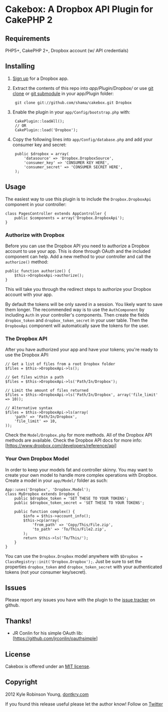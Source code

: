 # Cakebox: A Dropbox API Plugin for CakePHP 2

## Requirements

PHP5+, CakePHP 2+, Dropbox account (w/ API credentials)

## Installing

1. [Sign up](https://www.dropbox.com/developers/apps) for a Dropbox app.
2. Extract the contents of this repo into *app/Plugin/Dropbox/* or use
[git clone](http://www.kernel.org/pub/software/scm/git/docs/git-clone.html) or
[git submodule](http://www.kernel.org/pub/software/scm/git/docs/git-submodule.html)
in your app/Plugin folder:

        git clone git://github.com/shama/cakebox.git Dropbox

3. Enable the plugin in your `app/Config/bootstrap.php` with:

        CakePlugin::loadAll();
        // OR
        CakePlugin::load('Dropbox');

4. Copy the following lines into `app/Config/database.php` and add your consumer
key and secret:

        public $dropbox = array(
            'datasource' => 'Dropbox.DropboxSource',
            'consumer_key' => 'CONSUMER KEY HERE',
            'consumer_secret' => 'CONSUMER SECRET HERE',
        );

## Usage

The easiest way to use this plugin is to include the `Dropbox.DropboxApi`
component in your controller:

    class PagesController extends AppController {
        public $components = array('Dropbox.DropboxApi');
    }

### Authorize with Dropbox

Before you can use the Dropbox API you need to authorize a Dropbox account to
use your app. This is done through OAuth and the included component can help.
Add a new method to your controller and call the `authorize()` method:

    public function authorize() {
        $this->DropboxApi->authorize();
    }

This will take you through the redirect steps to authorize your Dropbox account
with your app.

By default the tokens will be only saved in a session. You likely want to save
them longer. The recommended way is to use the `AuthComponent` by including
`Auth` in your controller's components. Then create the fields `dropbox_token`
and `dropbox_token_secret` in your user table. Then the `DropboxApi` component
will automatically save the tokens for the user.

### The Dropbox API

After you have authorized your app and have your tokens; you're ready to use the
Dropbox API:

    // Get a list of files from a root Dropbox folder
    $files = $this->DropboxApi->ls();

    // Get files within a path
    $files = $this->DropboxApi->ls('Path/In/Dropbox');

    // Limit the amount of files returned
    $files = $this->DropboxApi->ls('Path/In/Dropbox', array('file_limit' => 10));

    // Alternative syntax
    $files = $this->DropboxApi->ls(array(
        'path' => 'Path/In/Dropbox',
        'file_limit' => 10,
    ));

Check the `Model/Dropbox.php` for more methods. All of the Dropbox API methods
are available. Check the Dropbox API docs for more info:
[https://www.dropbox.com/developers/reference/api]

### Your Own Dropbox Model

In order to keep your models fat and controller skinny. You may want to create
your own model to handle more complex operations with Dropbox. Create a model in
your `app/Model/` folder as such:

    App::uses('Dropbox', 'Dropbox.Model');
    class MyDropbox extends Dropbox {
        public $dropbox_token = 'SET THESE TO YOUR TOKENS';
        public $dropbox_token_secret = 'SET THESE TO YOUR TOKENS';

        public function complex() {
            $info = $this->account_info();
            $this->cp(array(
                'from_path' => 'Copy/This/File.zip',
                'to_path' => 'To/This/File2.zip',
            );
            return $this->ls('To/This/');
        }
    }

You can use the `Dropbox.Dropbox` model anywhere with 
`$Dropbox = ClassRegistry::init('Dropbox.Dropbox');`. Just be sure to set the
properties `dropbox_token` and `dropbox_token_secret` with your authenticated
tokens (not your consumer key/secret).

## Issues

Please report any issues you have with the plugin to the
[issue tracker](http://github.com/shama/cakebox/issues) on github.

## Thanks!

- JR Conlin for his simple OAuth lib: [https://github.com/jrconlin/oauthsimple]

## License

Cakebox is offered under an [MIT license](http://www.opensource.org/licenses/mit-license.php).

## Copyright

2012 Kyle Robinson Young, [dontkry.com](http://dontkry.com)

If you found this release useful please let the author know! Follow on [Twitter](http://twitter.com/kyletyoung)